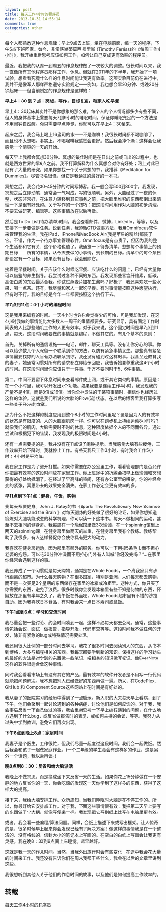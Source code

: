 ```yaml
---
layout: post
title: 每天工作4小时的程序员
date: 2013-10-31 14:55:14
comments: true
categories: other
---
```

每个人都熟悉这种作息规律：早上9点去上班，坐在电脑前面，编一天的程序，下午5点下班回家。如今，非常感谢蒂莫西·费里斯 (Timothy Ferriss)的《每周工作4小时》，我开始重新思考应该如何工作，如何让自己变成更有效率的程序员。

最近，我把我的从周一到周五的作息规律做了一次较大的调整。很长时间以来，我一直像所有其他程序员那样工作、休息。但就在2011年的下半年，我开始了一项试验，想看看究竟什么样的作息时间能让我更有效率。这项实验目前仍在进行中，我并不是像军人那样严格遵守实验规定——例如，我也想会早20分钟、或晚20分钟起床——但当前制定的作息规律是这样的：

**早上4：30 到 7 点：冥想，写作，目标复查，和家人吃早餐**

早上4：30起床其实并不是你想象的那么难。每个人的个人情况都多少有些不同，但人的身体基本上需要每天7到9小时的睡眠时间。保证你睡眠充足的一个方法是不用闹钟自然醒。你只需要早点睡觉，你就可以在早上4：30醒来。

起床之后，我会马上喝上16盎司的水——不是咖啡！我很长时间都不喝咖啡了，而且也不太想喝。事实上，不喝咖啡我感觉会更好。然后我会冲个澡；这样会让我感觉一个清爽的一天的开始。

每天早上我都会冥想30分钟。冥想的最佳时间是在日出之前或日出的过程中，也就是西方世界的早6点之前。我不打算解释为什么冥想会对你有好处；网上对此已经有了大量的研究。如果你想找一个关于冥想的书，我推荐《Meditation for Dummies》。尽管书名很怪，但它是我读过的最好的一本书。

冥想之后，我会花30-45分钟的时间写博客。我一般会写500到800字。我发现，冥想之后立即动笔，通常会一气呵成，写的很顺利。另外，大脑经过了一夜的休整，状态非常好，在注意力转移到其它事务之前，把大脑里堆积的东西都倒出来清理一下是很有好处的。关于写作的一个技巧：把这段时间用作对大脑的初步清理。不要去做研究、编辑等。这些事情放在以后再做。

然后是To Do List(待办清单)时间。我会查看邮件，微博，LinkedIn，等等，以及安排下一步要做是任务。说到任务，我遵循GTD做事方法，我用Omnifocus软件来管理我的生活。我在iPad，iPhone和MacBook Air(我是苹果的粉丝)都装了它。不错，作为一个待办事宜管理软件，Omnifocus是有点贵了，但因为我的整个生活都和它有关，这个价格也值了。我通览一下待办清单，想想每个事情上的预期目标——所有的事情，从今天要做的小事情，到长期的目标。清单中的每个条目都设定有一个目标，如果没有目标，我会删除它。

接着是早餐时间。关于应该什么时候吃早餐、应该吃什么的问题上，已经有大量你可以借鉴的养生指导。我尝试过各种不同的东西。我发现那些富含纤维素，低碳，高蛋白质的东西最适合我。你试过燕麦片加花生酱吗？好极了！我还喜欢吃一些水果、喝一点茶。还有，我尽量和家人一起吃早餐。有时事情能按照这种愿望执行，但有时不行。我的目标是今年一年都要按照这个执行下去。

**早7点到11点：4个小时的编程时间**

这是我用来编程的时间。一天4小时也许你会觉得少的可怜，可是我却发现，在这4小时我做的事情能比大多数人一周干的事情都要多。研究显示，具有固定工作时间表的人比那些随机工作的人更有效率。对于我来说，这个固定时间是早7点到11点，每天。这段时间我要做的事情就是编程，不做其它的。有几个基本的原则：

首先，关掉所有的通信设施——电话，邮件，聊天工具等。没有让你分心的事。你可以给少数几个人保留一个联系到你的方法，以防有紧急事情发生。那些真有紧急事情需要找你的人自有办法联系到你，我还没有碰到过这样的事。我甚至还教育我的妻子，她通常习惯对所有的请求都立即给予回应，我告诉她要尊重我这4个小时的时间。在这段时间里你应该只干一件事。千万不要同时干5、6件事情。

第二，中间不要留下休息时间来查看邮件或上网，或干其它类似的事情。原因是：在一个小时里，我可以开发出x个功能。如果我要是连续工作4小时，我发现我的产量不是4倍，而是8倍或16倍。当你全神贯注的干某项事情时，相信你也经历过这样的体验。这就是我们所说的大脑的Flow(流)状态。在以后的博客里我打算多写一些关于Flow的文章。

那为什么不把这样的制度应用到整个8小时的工作时间里呢？这是因为人的有效率的状态是有限度的。人的大脑跟肌肉一样。你可以在跑步机上持续运动8小时吗？就像我们的肌肉，大脑需要时不时的休息。这种限度依据个人的不同而各异。通过尝试和根据犯下的错误，我发现我的极限时间是4小时。

还有一点需要提的是，我并没有在11点设了闹钟提示。当我感觉大脑有些疲倦，工作效率开始下降时，我就停止工作。有些天我只工作3小时，有时我会工作5小时；4小时是平均值。

我在家工作是为了避开打搅。如果你需要在办公室里工作，看看管理部门是否允许你把最有效率的这段时间放在家里工作。你上班途中的折腾会把早上做瑜伽和冥想获得的好处给抵消了。在经过了早高峰的喧闹，还有办公室里的嘈杂，你的神经会变的紧张，冥思带来的效果完全消失。在家工作必定会更有效率的多。

**早11点到下午1点：健身，午饭，购物**

我每天都要健身。John J. Ratey的书《Spark: The Revolutionary New Science of Exercise and the Brain 》对每天锻炼的好处做了很好的论证，如果你想知道锻炼对大脑功能改进的科学机理，你可以读一下这本书。每天不做相同的运动，甚至不去相同的健身房。我每周在一个瑜伽馆里做3次瑜伽，在一个spinning馆里上两天的spinning课，在健身房里做两天的举重，在健身房里我有个教练。教练帮助了我很多，有人这样督促你会使你具有更大的动力。

我喜欢在健身房运动，因为那里有额外的服务。你可以一下用掉5条毛巾而不担心老婆的抱怨。可以花30分钟冲澡而不用担心门外有人叫喊”你还没完吗？“…在家里你经常会遇到这样的事。

我还养成了一个习惯就是每天购物，通常是在Whole Foods，一个离我家只有步行距离的超市。为什么每天购物？在很多国家，特别是亚洲，人们每天都去购物，而不是一次买足2个星期的东西储存在家里的冰箱或冷柜里。这种方式，你只买了你需要的东西，避免了浪费。很多时候你会发现冰箱里有些不知是何物的东西，怀疑放在那里有半年之久了。我午饭在外面吃，Whole Foods超市里有不错的沙拉自助。因为我喜欢日本食品，有时我会来一点日本寿司或盒饭。

**下午1点到6点：学习和交流时间**

我尽量会把一些讨论、约会时间凑到一起，这样不必每天都去公司。通常，这些事情包括会议，面试，做报告，指导开发，代码审查等等。这段时间我不做任何的开发，除非有紧急的bug或特殊情况需要处理。

我还用很大比例的一部分时间去学习。我花了很多时间去阅读别人的东西，从书本到博格，大多与编程相关的东西。我每天都要学到新的知识。保持这样的学习劲头的最好的方法是对学到的东西做一些笔记，把相关的知识做写标记。像EverNote这样的软件很适合做这种事情。

同时我会看看市场上有没有其它的产品，最有效率的软件开发者是不用写一行代码就能把问题解决。我不想把别人已经做好的东西再做一遍。所以，在CodePlex, GitHub 和 Component Source这些网站上花时间是有好处的。

我从妻子的医院实习的经历中得到了一点启示。新入职的大夫每天早上看病，到了下午，他们会聚到一起讨论遇到的各种病症，讨论他们是如何应诊的。对于我，我会事后反省一下自己做过的事，我会重新思考一下早上编程遇到的问题，在什么地方遇到了什么bug，或反省做报告时的表现，或如何主持的会议，等等。我努力从过失中学到教训，避免它们再次出现。

**下午6点到晚上8点：家庭时间**

我妻子是个医生，工作很忙，但我们尽量一起度过这段时间。我们会一起做饭。然后我会和孩子一起做家庭作业。(一个二年级的学生竟会有这样多的作业，这是另外一个话题，我以后再谈。)

**晚8点到8：30：反省和给大脑派活**

我晚上不做冥思，而是换成坐下来反省一天的生活。如果你花上15分钟做在一个安静的地方反省你的一天，你会吃惊的发现这一天你学到了这样多的东西，获得了这样大的提高。

接下来，我给大脑安排工作。众所周知，当我们睡眠时大脑是在不停工作的。所以，你最好给它安排点工作。对于我，下面这些事情很有效：我把第二天早上要写的东西做了个大纲。就像写便条一样。我发现把它写到纸上比写在电脑里更有效。

或者，我会看一些编程/算法问题。同样，会纸上描述下来或写出框架。让人惊奇的是，很多时候早上起来你会发现已经有了解决方案！像这样的事情我是在一个整洁的、没有格线的、信封大小的笔记本上写画的。在空白的白纸上写画会让我更有灵感。我在晚8：30到9点间上床睡觉。越早越好。

这就是我一天的作息时间。当然，当我外出旅行时会有些变化；在途中我会花大量的时间来工作。我还没有告诉你们在周末我都干些什么，我会在以后的文章里讲到这些。

我很想听到其他人关于他们的作息时间的故事，以及他们是如何提高工作效率的。

## 转载

[每天工作4小时的程序员](http://www.aqee.net/daily-routine-of-a-4-hour-programmer/)
